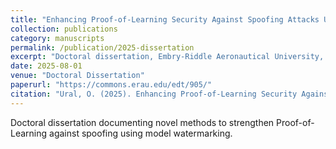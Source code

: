 ```yaml
---
title: "Enhancing Proof-of-Learning Security Against Spoofing Attacks Using Model Watermarking"
collection: publications
category: manuscripts
permalink: /publication/2025-dissertation
excerpt: "Doctoral dissertation, Embry-Riddle Aeronautical University, Daytona Beach, Florida."
date: 2025-08-01
venue: "Doctoral Dissertation"
paperurl: "https://commons.erau.edu/edt/905/"
citation: "Ural, O. (2025). Enhancing Proof-of-Learning Security Against Spoofing Attacks Using Model Watermarking. Doctoral dissertation, Embry-Riddle Aeronautical University."
---
```


Doctoral dissertation documenting novel methods to strengthen Proof-of-Learning against spoofing using model watermarking.
